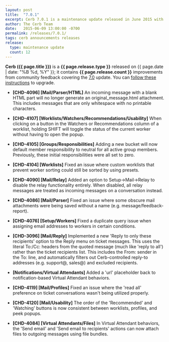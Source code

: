 ```yaml
---
layout: post
title:  "7.0.1"
excerpt: Cerb 7.0.1 is a maintenance update released in June 2015 with 12 fixes and minor features from community feedback.
author: The Cerb Team
date:   2015-06-09 13:00:00 -0700
permalink: /releases/7.0.1/
tags: cerb announcements releases
release:
  type: maintenance update
  count: 12
---
```


**Cerb ({{ page.title }})** is a **{{ page.release.type }}** released on {{ page.date | date: "%B %d, %Y" }}; it contains **{{ page.release.count }}** improvements from community feedback covering the [7.0](/releases/7.0/) update. You can [follow these instructions](/docs/upgrading/) to upgrade.

* **[CHD-4096] [Mail/Parser/HTML]** An incoming message with a blank HTML part will no longer generate an original_message.html attachment. This includes messages that are only whitespace with no printable characters.

* **[CHD-4107] [Worklists/Watchers/Recommendations/Usability]** When clicking on a button in the Watchers or Recommendations column of a worklist, holding SHIFT will toggle the status of the current worker without having to open the popup.

* **[CHD-4105] [Groups/Responsibilities]** Adding a new bucket will now default member responsibility to neutral for all active group members. Previously, these initial responsibilities were all set to zero.

* **[CHD-4104] [Worklists]** Fixed an issue where custom worklists that prevent worker sorting could still be sorted by using presets.

* **[CHD-4090] [Mail/Relay]** Added an option to Setup->Mail->Relay to disable the relay functionality entirely. When disabled, all relay messages are treated as incoming messages on a conversation instead.

* **[CHD-4086] [Mail/Parser]** Fixed an issue where some obscure mail attachments were being saved without a name (e.g. message/feedback-report).

* **[CHD-4076] [Setup/Workers]** Fixed a duplicate query issue when assigning email addresses to workers in certain conditions.

* **[CHD-3096] [Mail/Reply]** Implemented a new 'Reply to only these recipients' option to the Reply menu on ticket messages. This uses the literal To:/Cc: headers from the quoted message (much like 'reply to all') rather than the ticket recipients list. This includes the From: sender in the To: line, and automatically filters out Cerb-controlled reply-to addresses (e.g. support@, sales@) and excluded recipients.

* **[Notifications/Virtual Attendants]** Added a 'url' placeholder back to notification-based Virtual Attendant behaviors.

* **[CHD-4119] [Mail/Profiles]** Fixed an issue where the 'read all' preference on ticket conversations wasn't being utilized properly.

* **[CHD-4120] [Mail/Usability]** The order of the 'Recommended' and 'Watching' buttons is now consistent between worklists, profiles, and peek popups.

* **[CHD-4084] [Virtual Attendants/Files]** In Virtual Attendant behaviors, the 'Send email' and 'Send email to recipients' actions can now attach files to outgoing messages using file bundles.